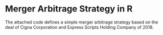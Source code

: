 # Merger Arbitrage Strategy in R

The attached code defines a simple merger arbitrage strategy based on the deal of Cigna Corporation and Express Scripts Holding Company of 2018.

